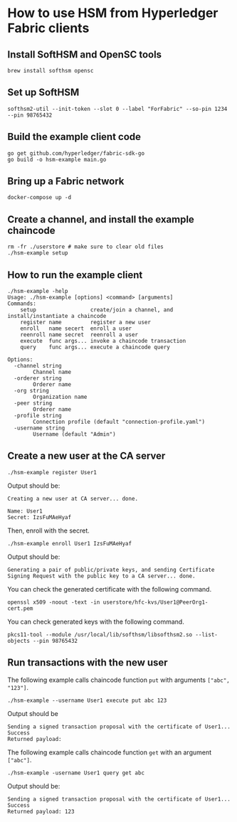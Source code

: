 # How to use HSM from Hyperledger Fabric clients

## Install SoftHSM and OpenSC tools

```
brew install softhsm opensc
```

## Set up SoftHSM

```
softhsm2-util --init-token --slot 0 --label "ForFabric" --so-pin 1234 --pin 98765432
```

## Build the example client code

```
go get github.com/hyperledger/fabric-sdk-go
go build -o hsm-example main.go
```

## Bring up a Fabric network

```
docker-compose up -d
```

## Create a channel, and install the example chaincode

```
rm -fr ./userstore # make sure to clear old files
./hsm-example setup
```

## How to run the example client

```
./hsm-example -help
Usage: ./hsm-example [options] <command> [arguments]
Commands:
    setup                 create/join a channel, and install/instantiate a chaincode
    register name         register a new user
    enroll   name secert  enroll a user
    reenroll name secret  reenroll a user
    execute  func args... invoke a chaincode transaction
    query    func args... execute a chaincode query

Options:
  -channel string
    	Channel name
  -orderer string
    	Orderer name
  -org string
    	Organization name
  -peer string
    	Orderer name
  -profile string
    	Connection profile (default "connection-profile.yaml")
  -username string
    	Username (default "Admin")
```

## Create a new user at the CA server
```
./hsm-example register User1
```

Output should be:
```
Creating a new user at CA server... done.

Name: User1
Secret: IzsFuMAeHyaf
```
Then, enroll with the secret.
```
./hsm-example enroll User1 IzsFuMAeHyaf
```
Output should be:
```
Generating a pair of public/private keys, and sending Certificate Signing Request with the public key to a CA server... done.
```

You can check the generated certificate with the following command.
```
openssl x509 -noout -text -in userstore/hfc-kvs/User1@PeerOrg1-cert.pem
```

You can check generated keys with the following command.
```
pkcs11-tool --module /usr/local/lib/softhsm/libsofthsm2.so --list-objects --pin 98765432
```

## Run transactions with the new user
The following example calls chaincode function `put` with arguments `["abc", "123"]`.
```
./hsm-example --username User1 execute put abc 123
```
Output should be
```
Sending a signed transaction proposal with the certificate of User1...
Success
Returned payload:
```

The following example calls chaincode function `get` with an argument `["abc"]`.
```
./hsm-example -username User1 query get abc
```
Output should be:
```
Sending a signed transaction proposal with the certificate of User1...
Success
Returned payload: 123
```

